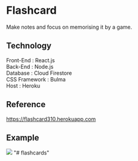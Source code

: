 # Flashcard
Make notes and focus on memorising it by a game.

## Technology
Front-End : React.js   
Back-End : Node.js  
Database : Cloud Firestore   
CSS Framework : Bulma  
Host : Heroku

## Reference
https://flashcard310.herokuapp.com

## Example
<img src="https://i.imgur.com/jtI0XKl.png" />
"# flashcards" 
